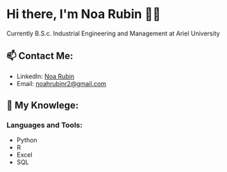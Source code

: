# Hi there, I'm Noa Rubin 👋🏼
Currently B.S.c. Industrial Engineering and Management at Ariel University

## 📫 Contact Me:
- LinkedIn: [Noa Rubin](https://www.linkedin.com/feed/?trk=homepage-basic_sign-in-submit)
- Email: [noahrubinr2@gmail.com](noahrubinr2@gmail.com)

## 🔬 My Knowlege:
### Languages and Tools:
- Python
- R
- Excel 
- SQL
